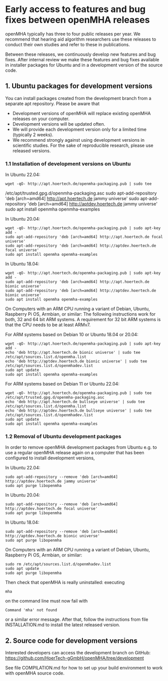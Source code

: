 # Early access to features and bug fixes between openMHA releases

openMHA typically has three to four public releases per year.
We recommend that hearing aid algorithm researchers use these
releases to conduct their own studies and refer to these in
publications.

Between these releases, we continuously develop new features and bug
fixes.  After internal review we make these features and bug fixes
available in installer packages for Ubuntu and in a development
version of the source code.

## 1. Ubuntu packages for development versions

You can install packages created from the development branch from a
separate apt repository.  Please be aware that

* Development versions of openMHA will replace existing openMHA releases on
  your computer.
* Development versions will be updated often.
* We will provide each development version only for a limited time (typically
  2 weeks).
* We recommend strongly against using development versions in scientific
  studies.  For the sake of reproducible research, please use released versions.

### 1.1 Installation of development versions on Ubuntu

In Ubuntu 22.04:

    wget -qO- http://apt.hoertech.de/openmha-packaging.pub | sudo tee
/etc/apt/trusted.gpg.d/openmha-packaging.asc
    sudo apt-add-repository 'deb [arch=amd64] http://apt.hoertech.de jammy universe'
    sudo apt-add-repository 'deb [arch=amd64] http://aptdev.hoertech.de jammy universe'
    sudo apt install openmha openmha-examples

In Ubuntu 20.04:

    wget -qO- http://apt.hoertech.de/openmha-packaging.pub | sudo apt-key add -
    sudo apt-add-repository 'deb [arch=amd64] http://apt.hoertech.de focal universe'
    sudo apt-add-repository 'deb [arch=amd64] http://aptdev.hoertech.de focal universe'
    sudo apt install openmha openmha-examples

In Ubuntu 18.04:

    wget -qO- http://apt.hoertech.de/openmha-packaging.pub | sudo apt-key add -
    sudo apt-add-repository 'deb [arch=amd64] http://apt.hoertech.de bionic universe'
    sudo apt-add-repository 'deb [arch=amd64] http://aptdev.hoertech.de bionic universe'
    sudo apt install openmha openmha-examples

On Computers with an ARM CPU running a variant of Debian, Ubuntu,
Raspberry Pi OS, Armbian, or similar:  The following instructions work for
both, 32 and 64 bit ARM systems.  A requirement for 32 bit ARM systems is that
the CPU needs to be at least ARMv7.

For ARM systems based on Debian 10 or Ubuntu 18.04 or 20.04:

    wget -qO- http://apt.hoertech.de/openmha-packaging.pub | sudo apt-key add -
    echo 'deb http://apt.hoertech.de bionic universe' | sudo tee /etc/apt/sources.list.d/openmha.list
    echo 'deb http://aptdev.hoertech.de bionic universe' | sudo tee /etc/apt/sources.list.d/openmhadev.list
    sudo apt update
    sudo apt install openmha openmha-examples

For ARM systems based on Debian 11 or Ubuntu 22.04:

    wget -qO- http://apt.hoertech.de/openmha-packaging.pub | sudo tee /etc/apt/trusted.gpg.d/openmha-packaging.asc
    echo 'deb http://apt.hoertech.de bullseye universe' | sudo tee /etc/apt/sources.list.d/openmha.list
    echo 'deb http://aptdev.hoertech.de bullseye universe' | sudo tee /etc/apt/sources.list.d/openmhadev.list
    sudo apt update
    sudo apt install openmha openmha-examples

### 1.2 Removal of Ubuntu development packages

In order to remove openMHA development packages from Ubuntu e.g. to use
a regular openMHA release again on a computer that has been configured
to install development versions,

In Ubuntu 22.04:

    sudo apt-add-repository --remove 'deb [arch=amd64] http://aptdev.hoertech.de jammy universe'
    sudo apt purge libopenmha

In Ubuntu 20.04:

    sudo apt-add-repository --remove 'deb [arch=amd64] http://aptdev.hoertech.de focal universe'
    sudo apt purge libopenmha

In Ubuntu 18.04:

    sudo apt-add-repository --remove 'deb [arch=amd64] http://aptdev.hoertech.de bionic universe'
    sudo apt purge libopenmha

On Computers with an ARM CPU running a variant of
Debian, Ubuntu, Raspberry Pi OS, Armbian, or similar:

    sudo rm /etc/apt/sources.list.d/openmhadev.list
    sudo apt update
    sudo apt purge libopenmha

Then check that openMHA is really uninstalled: executing

    mha
    
on the command line must now fail with

    Command 'mha' not found

or a similar error message.  After that, follow the instructions from
file INSTALLATION.md to install the latest released version.

## 2. Source code for development versions

Interested developers can access the development branch on
GitHub: https://github.com/HoerTech-gGmbH/openMHA/tree/development

See file COMPILATION.md for how to set up your build environment to
work with openMHA source code.
